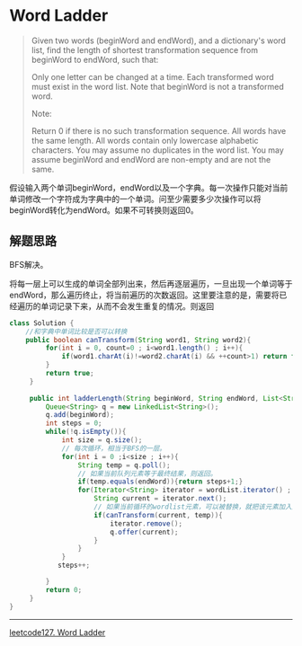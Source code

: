 # Word Ladder

> Given two words (beginWord and endWord), and a dictionary's word list, find the length of shortest transformation sequence from beginWord to endWord, such that:
>
>Only one letter can be changed at a time.
Each transformed word must exist in the word list. Note that beginWord is not a transformed word.
>
>Note:
>
>Return 0 if there is no such transformation sequence.
All words have the same length.
All words contain only lowercase alphabetic characters.
You may assume no duplicates in the word list.
You may assume beginWord and endWord are non-empty and are not the same.

假设输入两个单词beginWord，endWord以及一个字典。每一次操作只能对当前单词修改一个字符成为字典中的一个单词。问至少需要多少次操作可以将beginWord转化为endWord。如果不可转换则返回0。

## 解题思路

BFS解决。

将每一层上可以生成的单词全部列出来，然后再逐层遍历，一旦出现一个单词等于endWord，那么遍历终止，将当前遍历的次数返回。这里要注意的是，需要将已经遍历的单词记录下来，从而不会发生重复的情况。则返回

```Java
class Solution {
    //和字典中单词比较是否可以转换
    public boolean canTransform(String word1, String word2){
         for(int i = 0, count=0 ; i<word1.length() ; i++){
             if(word1.charAt(i)!=word2.charAt(i) && ++count>1) return false;
         }
         return true;
     }
 
     public int ladderLength(String beginWord, String endWord, List<String> wordList){
         Queue<String> q = new LinkedList<String>();
         q.add(beginWord);
         int steps = 0;
         while(!q.isEmpty()){
             int size = q.size();
             // 每次循环，相当于BFS的一层。
             for(int i = 0 ;i<size ; i++){
                 String temp = q.poll();
                 // 如果当前队列元素等于最终结果，则返回。
                 if(temp.equals(endWord)){return steps+1;}
                 for(Iterator<String> iterator = wordList.iterator() ; iterator.hasNext();){
                     String current = iterator.next();
                     // 如果当前循环的wordlist元素，可以被替换，就把该元素加入队列，并从wordlist中移除，避免重复添加。
                     if(canTransform(current, temp)){
                         iterator.remove();
                         q.offer(current);
                     }
                 }
             }
            steps++;

         }
         return 0;
     }
}
```

---
[leetcode127. Word Ladder](https://segmentfault.com/a/1190000010639103)